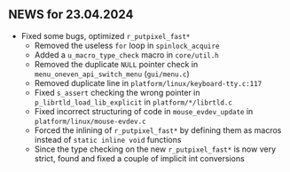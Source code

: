 ## NEWS for 23.04.2024

* Fixed some bugs, optimized `r_putpixel_fast*`
    * Removed the useless `for` loop in `spinlock_acquire`
    * Added a `u_macro_type_check` macro in `core/util.h`
    * Removed the duplicate `NULL` pointer check in `menu_oneven_api_switch_menu` (`gui/menu.c`)
    * Removed duplicate line in `platform/linux/keyboard-tty.c:117`
    * Fixed `s_assert` checking the wrong pointer in `p_librtld_load_lib_explicit` in `platform/*/librtld.c`
    * Fixed incorrect structuring of code in `mouse_evdev_update` in `platform/linux/mouse-evdev.c`
    * Forced the inlining of `r_putpixel_fast*` by defining them as macros instead of `static inline void` functions
    * Since the type checking on the new `r_putpixel_fast*` is now very strict, found and fixed a couple of implicit int conversions

